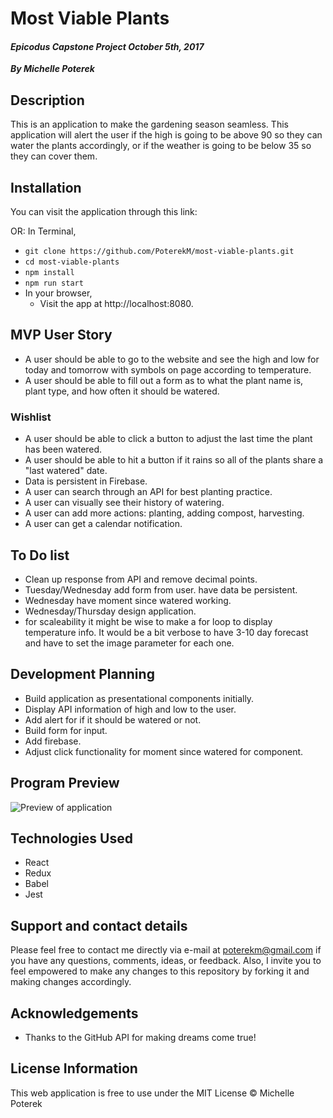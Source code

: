 # Most Viable Plants
#### _Epicodus Capstone Project October 5th, 2017_
_**By Michelle Poterek**_

## Description
This is an application to make the gardening season seamless. This application will alert the user if the high is going to be above 90 so they can water the plants accordingly, or if the weather is going to be below 35 so they can cover them.

## Installation
You can visit the application through this link:

OR:
In Terminal,
* `git clone https://github.com/PoterekM/most-viable-plants.git`
* `cd most-viable-plants`
* `npm install`
* `npm run start`
* In your browser,
  * Visit the app at http://localhost:8080.

## MVP User Story
* A user should be able to go to the website and see the high and low for today and tomorrow with symbols on page according to temperature.
* A user should be able to fill out a form as to what the plant name is, plant type, and how often it should be watered.


### Wishlist
* A user should be able to click a button to adjust the last time the plant has been watered.
* A user should be able to hit a button if it rains so all of the plants share a "last watered" date.
* Data is persistent in Firebase.
* A user can search through an API for best planting practice.
* A user can visually see their history of watering.
* A user can add more actions: planting, adding compost, harvesting.
* A user can get a calendar notification.

## To Do list
* Clean up response from API and remove decimal points.
* Tuesday/Wednesday add form from user. have data be persistent.
* Wednesday have moment since watered working.
* Wednesday/Thursday design application.
* for scaleability it might be wise to make a for loop to display temperature info. It would be a bit verbose to have 3-10 day forecast and have to set the image parameter for each one.
## Development Planning
* Build application as presentational components initially.
* Display API information of high and low to the user.
* Add alert for if it should be watered or not.
* Build form for input.
* Add firebase.
* Adjust click functionality for moment since watered for component.

## Program Preview
![Preview of application](./src/images/Project.png)

## Technologies Used
* React
* Redux
* Babel
* Jest


## Support and contact details
Please feel free to contact me directly via e-mail at poterekm@gmail.com if you have any questions, comments, ideas, or feedback. Also, I invite you to feel empowered to make any changes to this repository by forking it and making changes accordingly.

## Acknowledgements
* Thanks to the GitHub API for making dreams come true!

## License Information
This web application is free to use under the MIT License &copy; Michelle Poterek
